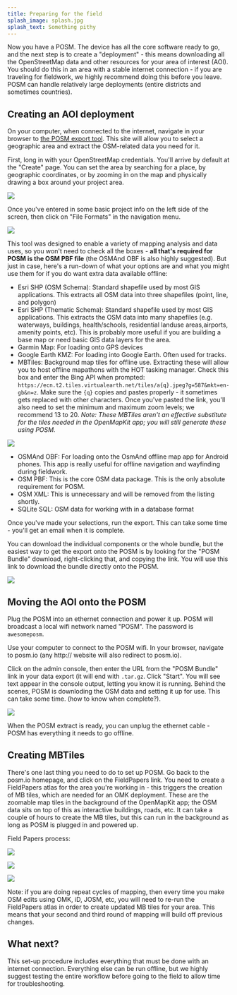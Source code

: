```yaml
---
title: Preparing for the field
splash_image: splash.jpg
splash_text: Something pithy
---
```


Now you have a POSM. The device has all the core software ready to go, and the next step is to create a "deployment" - this means downloading all the OpenStreetMap data and other resources for your area of interest (AOI). You should do this in an area with a stable internet connection - if you are traveling for fieldwork, we highly recommend doing this before you leave. POSM can handle relatively large deployments (entire districts and sometimes countries).

## Creating an AOI deployment

On your computer, when connected to the internet, navigate in your browser to [the POSM export tool](http://export.posm.io/en/). This site will allow you to select a geographic area and extract the OSM-related data you need for it.

First, long in with your OpenStreetMap credentials. You'll arrive by default at the "Create" page. You can set the area by searching for a place, by geographic coordinates, or by zooming in on the map and physically drawing a box around your project area.

![](aoi_description.png)

Once you've entered in some basic project info on the left side of the screen, then click on "File Formats" in the navigation menu.

![](export_formats.png)

This tool was designed to enable a variety of mapping analysis and data uses, so you won't need to check all the boxes - **all that's required for POSM is the OSM PBF file** (the OSMAnd OBF is also highly suggested). But just in case, here's a run-down of what your options are and what you might use them for if you do want extra data available offline:

* Esri SHP (OSM Schema): Standard shapefile used by most GIS applications. This extracts all OSM data into three shapefiles (point, line, and polygon)
* Esri SHP (Thematic Schema): Standard shapefile used by most GIS applications. This extracts the OSM data into many shapefiles (e.g. waterways, buildings, health/schools, residential landuse areas,airports, amenity points, etc). This is probably more useful if you are building a base map or need basic GIS data layers for the area.
* Garmin Map: For loading onto GPS devices
* Google Earth KMZ: For loading into Google Earth. Often used for tracks.
* MBTiles: Background map tiles for offline use. Extracting these will allow you to host offline mapathons with the HOT tasking manager. Check this box and enter the Bing API when prompted:  `https://ecn.t2.tiles.virtualearth.net/tiles/a{q}.jpeg?g=587&mkt=en-gb&n=z`. Make sure the `{q}` copies and pastes properly - it sometimes gets replaced with other characters. Once you've pasted the link, you'll also need to set the minimum and maximum zoom levels; we recommend 13 to 20.
*Note: These MBTiles aren't an effective substitute for the tiles needed in the OpenMapKit app; you will still generate these using POSM.*

![](export_mbtiles.png)

* OSMAnd OBF: For loading onto the OsmAnd offline map app for Android phones. This app is really useful for offline navigation and wayfinding during fieldwork.
* OSM PBF: This is the core OSM data package. This is the only absolute requirement for POSM.
* OSM XML: This is unnecessary and will be removed from the listing shortly.
* SQLite SQL: OSM data for working with in a database format

Once you've made your selections, run the export. This can take some time - you'll get an email when it is complete.

You can download the individual components or the whole bundle, but the easiest way to get the export onto the POSM is by looking for the "POSM Bundle" download, right-clicking that, and copying the link. You will use this link to download the bundle directly onto the POSM.

![](export_bundle.png)


## Moving the AOI onto the POSM

Plug the POSM into an ethernet connection and power it up. POSM will broadcast a local wifi network named "POSM". The password is `awesomeposm`.

Use your computer to connect to the POSM wifi. In your browser, navigate to posm.io (any http:// website will also redirect to posm.io).

Click on the admin console, then enter the URL from the "POSM Bundle" link in your data export (it will end with `.tar.gz`. Click "Start". You will see text appear in the console output, letting you know it is running. Behind the scenes, POSM is downloding the OSM data and setting it up for use. This can take some time. (how to know when complete?).

![](aoi_deployment.png)

When the POSM extract is ready, you can unplug the ethernet cable - POSM has everything it needs to go offline.

## Creating MBTiles

There's one last thing you need to do to set up POSM. Go back to the posm.io homepage, and click on the FieldPapers link. You need to create a FieldPapers atlas for the area you're working in - this triggers the creation of MB tiles, which are needed for an OMK deployment. These are the zoomable map tiles in the background of the OpenMapKit app; the OSM data sits on top of this as interactive buildings, roads, etc. It can take a couple of hours to create the MB tiles, but this can run in the background as long as POSM is plugged in and powered up.

Field Papers process:

![](fieldpapers.png)

![](fieldpapers_aoi.jpg)

![](fieldpapers_rendering.png)

Note: if you are doing repeat cycles of mapping, then every time you make OSM edits using OMK, iD, JOSM, etc, you will need to re-run the FieldPapers atlas in order to create updated MB tiles for your area. This means that your second and third round of mapping will build off previous changes.

## What next?

This set-up procedure includes everything that must be done with an internet connection. Everything else can be run offline, but we highly suggest testing the entire workflow before going to the field to allow time for troubleshooting.

